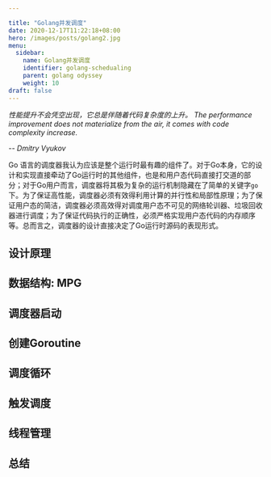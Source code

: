 ```yaml
---

title: "Golang并发调度"
date: 2020-12-17T11:22:18+08:00
hero: /images/posts/golang2.jpg
menu:
  sidebar:
    name: Golang并发调度
    identifier: golang-schedualing
    parent: golang odyssey
    weight: 10
draft: false
---
```


*性能提升不会凭空出现，它总是伴随着代码复杂度的上升。*
*The performance improvement does not materialize from the air, it comes with code complexity increase.*

*-- Dmitry Vyukov*



  Go 语言的调度器我认为应该是整个运行时最有趣的组件了。对于Go本身，它的设计和实现直接牵动了Go运行时的其他组件，也是和用户态代码直接打交道的部分；对于Go用户而言，调度器将其极为复杂的运行机制隐藏在了简单的关键字`go`下。为了保证高性能，调度器必须有效得利用计算的并行性和局部性原理；为了保证用户态的简洁，调度器必须高效得对调度用户态不可见的网络轮训器、垃圾回收器进行调度；为了保证代码执行的正确性，必须严格实现用户态代码的内存顺序等。总而言之，调度器的设计直接决定了Go运行时源码的表现形式。



## 设计原理



## 数据结构: MPG

## 调度器启动

## 创建Goroutine

## 调度循环

## 触发调度

## 线程管理

## 总结



